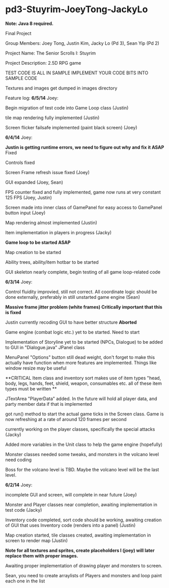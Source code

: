 pd3-Stuyrim-JoeyTong-JackyLo
============================

**Note: Java 8 required.**

Final Project

Group Members: Joey Tong, Justin Kim, Jacky Lo (Pd 3),  Sean Yip (Pd 2)

Project Name: The Senior Scrolls I: Stuyrim

Project Description: 2.5D RPG game


  
  TEST CODE IS ALL IN SAMPLE IMPLEMENT YOUR CODE BITS INTO SAMPLE CODE
  
  Textures and images get dumped in images directory 
  
  Feature log: 
  **6/5/14**
  Joey:
  
  Begin migration of test code into Game Loop class (Justin)
  
  tile map rendering fully implemented (Justin)
  
  Screen flicker failsafe implemented (paint black screen) (Joey)
  
  
  **6/4/14**
  Joey:
  
  **Justin is getting runtime errors, we need to figure out why and fix it ASAP**  Fixed
  
  Controls fixed
  
  Screen Frame refresh issue fixed (Joey)
  
  GUI expanded (Joey, Sean)
  
  FPS counter fixed and fully implemented, game now runs at very constant 125 FPS (Joey, Justin)
  
  Screen made into inner class of GamePanel for easy access to GamePanel button input (Joey)
  
  Map rendering almost implemented  (Justin)
  
  Item implementation in players in progress (Jacky)
  
  **Game loop to be started ASAP**
    
  Map creation to be started
  
  Ability trees, ability/item hotbar to be started
  
  GUI skeleton nearly complete, begin testing of all game loop-related code
  
  
  **6/3/14**
  Joey:
  
  Control fluidity improvied, still not correct. All coordinate logic should be done externally, preferably in still unstarted game engine (Sean)
  
  **Massive frame jitter problem (white frames) Critically important that this is fixed**
  
  Justin currently recoding GUI to have better structure **Aborted** 
  
  Game engine (combat logic etc.) yet to be started. Need to start
  
  
  Implementation of Storyline yet to be started (NPCs, Dialogue) to be added to GUI in "Dialogue.java" JPanel class
  
  MenuPanel "Options" button still dead weight, don't forget to make this actually have function when more features are implemented. Things like window resize may be useful
  
  **CRITICAL Item class and inventory sort makes use of item types "head, body, legs, hands, feet, shield, weapon, consumables etc. all of these item types must be written **
  
  JTextArea "PlayerData" added. In the future will hold all player data, and party member data if that is implemented
  
  got run() method to start the actual game ticks in the Screen class. Game is now refreshing at a rate of around 120 frames per second
  
  currently working on the player classes, specifically the special attacks (Jacky)
  
  Added more variables in the Unit class to help the game engine (hopefully)
  
  Monster classes needed some tweaks, and monsters in the volcano level need coding 
  
  Boss for the volcano level is TBD. Maybe the volcano level will be the last level. 
  
  **6/2/14** 
  Joey:
  
  incomplete GUI and screen, will complete in near future (Joey)
  
  Monster and Player classes near completion, awaiting implementation in test code (Jacky)
  
  Inventory code completed, sort code should be working, awaiting creation of GUI that uses Inventory code (renders into a panel) (Justin)
  
  Map creation started, tile classes created, awaiting implementation in screen to render map (Justin)
  
  **Note for all textures and sprites, create placeholders I (joey) will later replace them with proper images.**
  
  Awaiting proper implementation of drawing player and monsters to screen. 
  
  Sean, you need to create arraylists of Players and monsters and loop paint each one in the list
  

  
